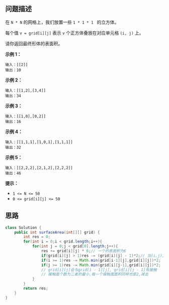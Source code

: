 ## 问题描述

在 `N * N` 的网格上，我们放置一些 `1 * 1 * 1 ` 的立方体。

每个值 `v = grid[i][j]` 表示 `v` 个正方体叠放在对应单元格 `(i, j)` 上。

请你返回最终形体的表面积。

**示例 1：**

```
输入：[[2]]
输出：10
```

**示例 2：**

```
输入：[[1,2],[3,4]]
输出：34
```

**示例 3：**

```
输入：[[1,0],[0,2]]
输出：16
```

**示例 4：**

```
输入：[[1,1,1],[1,0,1],[1,1,1]]
输出：32
```

**示例 5：**

```
输入：[[2,2,2],[2,1,2],[2,2,2]]
输出：46
```

**提示：**

- `1 <= N <= 50`
- `0 <= grid[i][j] <= 50`

## 思路

```java
class Solution {
    public int surfaceArea(int[][] grid) {
        int res = 0;
        for(int i = 0;i < grid.length;i++){
            for(int j = 0;j < grid[0].length;j++){
                res += grid[i][j] * 6;// 一个的表面积为6
                if(grid[i][j] > 1)res -= (grid[i][j] - 1)*2;// 当(i,j)上超过1个,要减去z轴重叠部分,两个之间面积为2
                if(i >= 1)res -= Math.min(grid[i-1][j],grid[i][j])*2;
                if(j >= 1)res -= Math.min(grid[i][j-1],grid[i][j])*2;
                // grid[i][j]会与grid[i - 1][j], grid[i][j - 1]有接触
                // 接触面个数为二者的最小,每一个接触面面积同样也是2,减去
            }
        }
        return res;
    }
}
```

